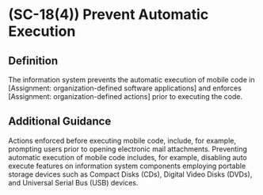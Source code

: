 
# (SC-18(4)) Prevent Automatic Execution

## Definition

The information system prevents the automatic execution of mobile code in [Assignment: organization-defined software applications] and enforces [Assignment: organization-defined actions] prior to executing the code.

## Additional Guidance

Actions enforced before executing mobile code, include, for example, prompting users prior to opening electronic mail attachments. Preventing automatic execution of mobile code includes, for example, disabling auto execute features on information system components employing portable storage devices such as Compact Disks (CDs), Digital Video Disks (DVDs), and Universal Serial Bus (USB) devices.
